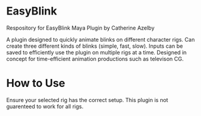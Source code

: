 # EasyBlink
 Respository for EasyBlink Maya Plugin by Catherine Azelby

 A plugin designed to quickly animate blinks on different character rigs. Can create three different kinds of blinks (simple, fast, slow). Inputs can be saved to efficiently use the plugin on multiple rigs at a time. Designed in concept for time-efficient animation productions such as televison CG. 

# How to Use
Ensure your selected rig has the correct setup. This plugin is not guarenteed to work for all rigs. 

